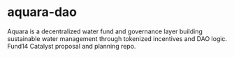 # aquara-dao
Aquara is a decentralized water fund and governance layer building sustainable water management through tokenized incentives and DAO logic. Fund14 Catalyst proposal and planning repo.
